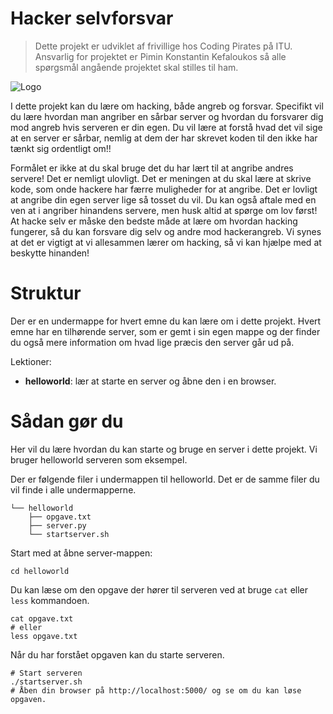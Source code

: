 # Hacker selvforsvar

> Dette projekt er udviklet af frivillige hos Coding Pirates på ITU. Ansvarlig for projektet er Pimin Konstantin Kefaloukos så alle spørgsmål angående projektet skal stilles til ham.

![Logo](https://codingpirates.dk/wp-content/uploads/2016/09/Forside-Logo.png)

I dette projekt kan du lære om hacking, både angreb og forsvar. Specifikt vil du lære hvordan man angriber en sårbar server og hvordan du forsvarer dig mod angreb hvis serveren er din egen. Du vil lære at forstå hvad det vil sige at en server er sårbar, nemlig at dem der har skrevet koden til den ikke har tænkt sig ordentligt om!!

Formålet er ikke at du skal bruge det du har lært til at angribe andres servere! Det er nemligt ulovligt. Det er meningen at du skal lære at skrive kode, som onde hackere har færre muligheder for at angribe. Det er lovligt at angribe din egen server lige så tosset du vil. Du kan også aftale med en ven at i angriber hinandens servere, men husk altid at spørge om lov først! At hacke selv er måske den bedste måde at lære om hvordan hacking fungerer, så du kan forsvare dig selv og andre mod hackerangreb. Vi synes at det er vigtigt at vi allesammen lærer om hacking, så vi kan hjælpe med at beskytte hinanden!

# Struktur

Der er en undermappe for hvert emne du kan lære om i dette projekt. Hvert emne har en tilhørende server, som
er gemt i sin egen mappe og der finder du også mere information om hvad lige præcis den server går ud på.

Lektioner:

- **helloworld**: lær at starte en server og åbne den i en browser.

# Sådan gør du

Her vil du lære hvordan du kan starte og bruge en server i dette projekt.
Vi bruger helloworld serveren som eksempel.

Der er følgende filer i undermappen til helloworld. Det er de samme filer du vil
finde i alle undermapperne.

```
└── helloworld
    ├── opgave.txt
    ├── server.py
    └── startserver.sh
```

Start med at åbne server-mappen:

```
cd helloworld
```


Du kan læse om den opgave der hører til serveren ved at bruge `cat` eller `less` kommandoen.

```
cat opgave.txt
# eller
less opgave.txt
```

Når du har forstået opgaven kan du starte serveren.

```
# Start serveren
./startserver.sh
# Åben din browser på http://localhost:5000/ og se om du kan løse opgaven.
```
